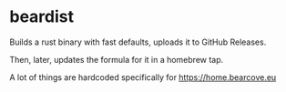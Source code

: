 # beardist

Builds a rust binary with fast defaults, uploads it to GitHub Releases.

Then, later, updates the formula for it in a homebrew tap.

A lot of things are hardcoded specifically for <https://home.bearcove.eu>
